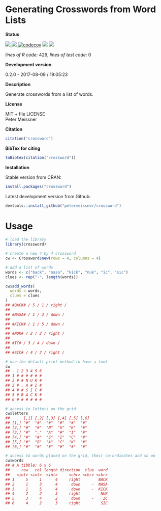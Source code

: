 
Generating Crosswords from Word Lists
=====================================

**Status**

<a href="https://travis-ci.org/petermeissner/crossword"> <img src="https://api.travis-ci.org/petermeissner/crossword.svg?branch=master"> <a/> <a href="https://cran.r-project.org/package=crossword"> <img src="http://www.r-pkg.org/badges/version/crossword"> </a> [![codecov](https://codecov.io/gh/petermeissner/crossword/branch/master/graph/badge.svg)](https://codecov.io/gh/petermeissner/crossword/tree/master/R) <img src="http://cranlogs.r-pkg.org/badges/grand-total/crossword"> <img src="http://cranlogs.r-pkg.org/badges/crossword">

*lines of R code:* 429, *lines of test code:* 0

**Development version**

0.2.0 - 2017-08-09 / 19:05:23

**Description**

Generate crosswords from a list of words.

**License**

MIT + file LICENSE <br>Peter Meissner

**Citation**

``` r
citation("crossword")
```

**BibTex for citing**

``` r
toBibtex(citation("crossword"))
```

**Installation**

Stable version from CRAN:

``` r
install.packages("crossword")
```

Latest development version from Github:

``` r
devtools::install_github("petermeissner/crossword")
```

Usage
=====

``` r
# load the library
library(crossword)

# create a new 4 by 4 crossword
cw <- Crossword$new(rows = 4, columns = 4)

# add a list of words
words <- c("back", "nasa", "kick", "nuk", "ic", "sic")
clues <- rep("-", length(words))

cw$add_words(
  words = words,
  clues = clues
)
## #BACK# / 5 / 1 / right / 
## 
## #NASA# / 1 / 3 / down / 
## 
## #KICK# / 1 / 5 / down / 
## 
## #NUK# / 2 / 2 / right / 
## 
## #IC# / 3 / 4 / down / 
## 
## #SIC# / 4 / 2 / right /
```

``` r
# use the default print method to have a look
cw
## . 1 2 3 4 5 6
## 1 # # # # # #
## 2 # # N U K #
## 3 # . A # I #
## 4 # # S I C #
## 5 # B A C K #
## 6 # # # # # #
```

``` r
# access to letters on the grid
cw$letters
##      [,1] [,2] [,3] [,4] [,5] [,6]
## [1,] "#"  "#"  "#"  "#"  "#"  "#" 
## [2,] "#"  "#"  "N"  "U"  "K"  "#" 
## [3,] "#"  "."  "A"  "#"  "I"  "#" 
## [4,] "#"  "#"  "S"  "I"  "C"  "#" 
## [5,] "#"  "B"  "A"  "C"  "K"  "#" 
## [6,] "#"  "#"  "#"  "#"  "#"  "#"

# access to words placed on the grid, their co-ordinates and so on
cw$words
## # A tibble: 6 x 6
##     row   col length direction  clue  word
##   <int> <int>  <int>     <chr> <chr> <chr>
## 1     5     1      4     right        BACK
## 2     1     3      4      down     -  NASA
## 3     1     5      4      down     -  KICK
## 4     2     2      3     right         NUK
## 5     3     4      2      down     -    IC
## 6     4     2      3     right         SIC
```
